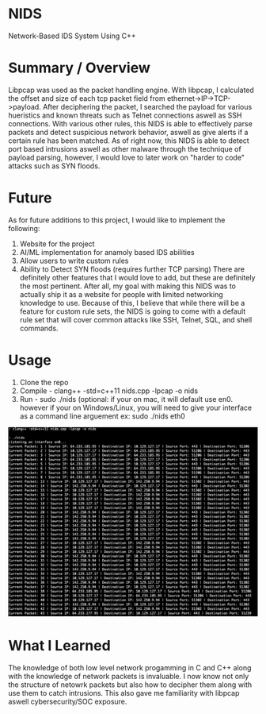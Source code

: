 # NIDS
Network-Based IDS System Using C++

# Summary / Overview
Libpcap was used as the packet handling engine. With libpcap, I calculated the offset and size of each tcp packet field from ethernet->IP->TCP->payload. After deciphering the packet, I searched the payload for various hueristics and known threats such as Telnet connections aswell as SSH connections. With various other rules, this NIDS is able to effectively parse packets and detect suspicious network behavior, aswell as give alerts if a certain rule has been matched. As of right now, this NIDS is able to detect port based intrusions aswell as other malware through the technique of payload parsing, however, I would love to later work on "harder to code" attacks such as SYN floods.

# Future
As for future additions to this project, I would like to implement the following:
  1. Website for the project
  2. AI/ML implementation for anamoly based IDS abilities
  3. Allow users to write custom rules
  4. Ability to Detect SYN floods (requires further TCP parsing)
There are definitely other features that I would love to add, but these are definitely the most pertinent. After all, my goal with making this NIDS was to actually ship it as a website for people with limited networking knowledge to use. Because of this, I believe that while there will be a feature for custom rule sets, the NIDS is going to come with a default rule set that will cover common attacks like SSH, Telnet, SQL, and shell commands.

# Usage
1. Clone the repo
2. Compile - clang++ -std=c++11 nids.cpp -lpcap -o nids
3. Run - sudo ./nids (optional: if your on mac, it will default use en0. however if your on Windows/Linux, you will need to give your interface as a command line arguement ex: sudo ./nids eth0

![Program Running](assets/Screenshot%202025-09-04%20at%205.18.46%20PM.png)

# What I Learned
The knowledge of both low level network progamming in C and C++ along with the knowledge of network packets is invaluable. I now know not only the structure of netowrk packets but also how to decipher them along with use them to catch intrusions. This also gave me familiarity with libpcap aswell cybersecurity/SOC exposure.
